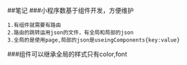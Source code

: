 ##笔记
###小程序数基于组件开发，方便维护
```
1.有组件就需要有路由
2.路由的跳转运用json的文件，有全局和局部的json
3.全局的是使用page,局部的json是useingComponents{key:value}

```
###组件可以继承全局的样式只有color,font